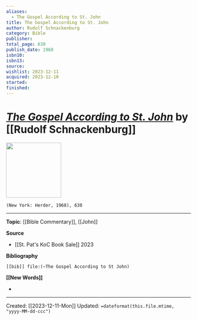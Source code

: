 ```yaml
---
aliases:
  - The Gospel According to St. John
title: The Gospel According to St. John
author: Rudolf Schnackenburg
category: Bible
publisher: 
total_page: 630
publish_date: 1968
isbn10: 
isbn13: 
source: 
wishlist: 2023-12-11
acquired: 2023-12-10
started: 
finished:
---
```

# *[The Gospel According to St. John]()* by [[Rudolf Schnackenburg]]

<img src="http://books.google.com/books/content?id=1iZVAAAAYAAJ&printsec=frontcover&img=1&zoom=1&source=gbs_api" width=150>

`(New York: Herder, 1968), 630`



--- 
**Topic**: [[Bible Commentary]], [[John]]

**Source**
- [[St. Pat's KoC Book Sale]] 2023

**Bibliography**

```query
[[bib]] file:(~The Gospel According to St John)
```
 

**[[New Words]]**

- 

---
Created: [[2023-12-11-Mon]]
Updated: `=dateformat(this.file.mtime, "yyyy-MM-dd-ccc")`